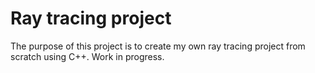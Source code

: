 # Ray tracing project

The purpose of this project is to create my own ray tracing project from scratch using C++. Work in progress.

